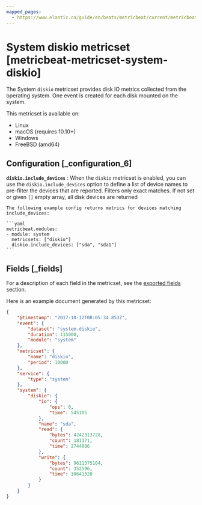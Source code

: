 ```yaml
---
mapped_pages:
  - https://www.elastic.co/guide/en/beats/metricbeat/current/metricbeat-metricset-system-diskio.html
---
```


# System diskio metricset [metricbeat-metricset-system-diskio]

The System `diskio` metricset provides disk IO metrics collected from the operating system. One event is created for each disk mounted on the system.

This metricset is available on:

* Linux
* macOS (requires 10.10+)
* Windows
* FreeBSD (amd64)


## Configuration [_configuration_6]

**`diskio.include_devices`**
:   When the `diskio` metricset is enabled, you can use the `diskio.include_devices` option to define a list of device names to pre-filter the devices that are reported. Filters only exact matches. If not set or given `[]` empty array, all disk devices are returned

    The following example config returns metrics for devices matching include_devices:

    ```yaml
    metricbeat.modules:
    - module: system
      metricsets: ["diskio"]
      diskio.include_devices: ["sda", "sda1"]
    ```

## Fields [_fields]

For a description of each field in the metricset, see the [exported fields](/reference/metricbeat/exported-fields-system.md) section.

Here is an example document generated by this metricset:

```json
{
    "@timestamp": "2017-10-12T08:05:34.853Z",
    "event": {
        "dataset": "system.diskio",
        "duration": 115000,
        "module": "system"
    },
    "metricset": {
        "name": "diskio",
        "period": 10000
    },
    "service": {
        "type": "system"
    },
    "system": {
        "diskio": {
            "io": {
                "ops": 0,
                "time": 545105
            },
            "name": "sda",
            "read": {
                "bytes": 4242313728,
                "count": 181371,
                "time": 2744086
            },
            "write": {
                "bytes": 9611375104,
                "count": 352596,
                "time": 10641320
            }
        }
    }
}
```
